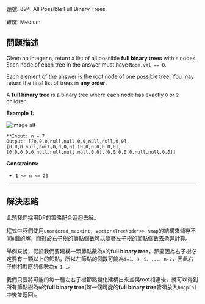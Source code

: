 題號: 894. All Possible Full Binary Trees

難度: Medium

## 問題描述

Given an integer `n`, return a list of all possible **full binary trees** with `n` nodes. Each node of each tree in the answer must have `Node.val == 0`.

Each element of the answer is the root node of one possible tree. You may return the final list of trees in **any order**.

A **full binary tree** is a binary tree where each node has exactly `0` or `2` children.

**Example 1:**

![image alt](https://s3-lc-upload.s3.amazonaws.com/uploads/2018/08/22/fivetrees.png)

```
**Input: n = 7
Output: [[0,0,0,null,null,0,0,null,null,0,0],[0,0,0,null,null,0,0,0,0],[0,0,0,0,0,0,0],[0,0,0,0,0,null,null,null,null,0,0],[0,0,0,0,0,null,null,0,0]]
```

**Constraints:**

- `1 <= n <= 20`

---
## 解決思路

此題我們採用DP的策略配合遞迴去解。

程式中我們使用`unordered_map<int, vector<TreeNode*>> hmap`的結構來儲存不同`n`值的解，而對於右子樹的節點個數可以隨著左子樹的節點個數去遞迴計算。

舉例來說，假設我們要建構一顆節點數為`n`的**full binary tree**，那麼因為右子樹必定要有一顆以上的節點，所以左節點的個數可能為`i=1、3、5、...、n-2`，因此右子樹相對應的個數為`n-1-i`。

我們只要將可能的每一種左右子樹節點變化建構出來並與root相連後，就可以得到所有節點樹為`n`的**full binary tree**(每一個可能的**full binary tree**皆須放入`hmap[n]`中後並返回)。









